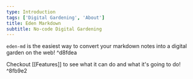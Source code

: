 ```yaml
---
type: Introduction
tags: ['Digital Gardening', 'About']
title: Eden Markdown
subtitle: No-code Digital Gardening
---
```

`eden-md` is the easiest way to convert your markdown notes into a digital garden on the web! ^d8fdea

Checkout [[Features]] to see what it can do and what it's going to do!  ^8fb9e2
